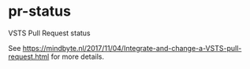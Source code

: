 # pr-status
VSTS Pull Request status

See https://mindbyte.nl/2017/11/04/Integrate-and-change-a-VSTS-pull-request.html for more details.
